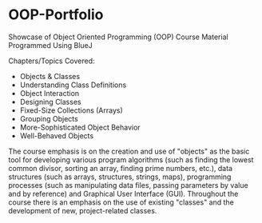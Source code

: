 # OOP-Portfolio
Showcase of Object Oriented Programming (OOP) Course Material 
Programmed Using BlueJ 

Chapters/Topics Covered: 
- Objects & Classes
- Understanding Class Definitions
- Object Interaction
- Designing Classes
- Fixed-Size Collections (Arrays)
- Grouping Objects
- More-Sophisticated Object Behavior
- Well-Behaved Objects

The course emphasis is on the creation and use of "objects" as the basic tool for developing various program algorithms (such as finding the lowest common divisor, sorting an array, finding prime numbers, etc.), data structures (such as arrays, structures, strings, maps), programming processes (such as manipulating data files, passing parameters by value and by reference) and Graphical User Interface (GUI). Throughout the course there is an emphasis on the use of existing "classes" and the development of new, project-related classes.
